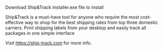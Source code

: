 Download Ship&Track Installer.exe file to install

Ship&Track is a must-have tool for anyone who require the most cost-effective way to shop for the best shipping rates from top three domestic carriers.
Print shipping labels from your desktop and easily track all packages in one simple interface

Visit https://ship-track.com for more info.

